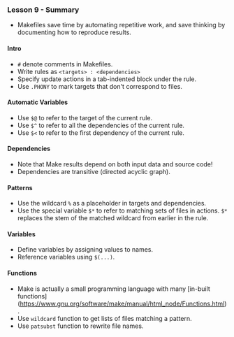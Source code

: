 ### Lesson 9 - Summary  

+ Makefiles save time by automating repetitive work, and save thinking by
documenting how to reproduce results.  

#### Intro  
+ `#` denote comments in Makefiles.  
+ Write rules as `<targets> : <dependencies>`  
+ Specify update actions in a tab-indented block under the rule.  
+ Use `.PHONY` to mark targets that don't correspond to files.  

#### Automatic Variables  
+ Use `$@` to refer to the target of the current rule.  
+ Use `$^` to refer to all the dependencies of the current rule.  
+ Use `$<` to refer to the first dependency of the current rule.  

#### Dependencies  
+ Note that Make results depend on both input data and source code!  
+ Dependencies are transitive (directed acyclic graph).  

#### Patterns  
+ Use the wildcard `%` as a placeholder in targets and dependencies.  
+ Use the special variable `$*` to refer to matching sets of files in actions.
`$*` replaces the stem of the matched wildcard from earlier in the rule.  

#### Variables  
+ Define variables by assigning values to names.  
+ Reference variables using `$(...)`.  

#### Functions  
+ Make is actually a small programming language with many [in-built functions]
(https://www.gnu.org/software/make/manual/html_node/Functions.html).  
+ Use `wildcard` function to get lists of files matching a pattern.  
+ Use `patsubst` function to rewrite file names.  
